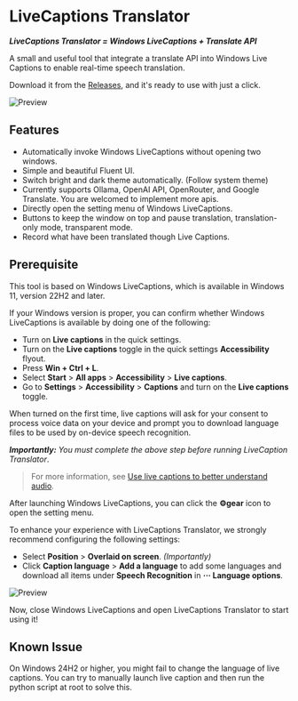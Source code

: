 ﻿# LiveCaptions Translator

***LiveCaptions Translator = Windows LiveCaptions + Translate API***

A small and useful tool that integrate a translate API into Windows Live Captions to enable real-time speech translation.

Download it from the [Releases](https://github.com/SakiRinn/LiveCaptions-Translator/releases), and it's ready to use with just a click.

![Preview](images/preview.png "Preview of LiveCaptions Translator")

## Features

+ Automatically invoke Windows LiveCaptions without opening two windows.
+ Simple and beautiful Fluent UI.
+ Switch bright and dark theme automatically. (Follow system theme)
+ Currently supports Ollama, OpenAI API, OpenRouter, and Google Translate. You are welcomed to implement more apis.
+ Directly open the setting menu of Windows LiveCaptions.
+ Buttons to keep the window on top and pause translation, translation-only mode, transparent mode.
+ Record what have been translated though Live Captions.

## Prerequisite

This tool is based on Windows LiveCaptions, which is available in Windows 11, version 22H2 and later.

If your Windows version is proper, you can confirm whether Windows LiveCaptions is available by doing one of the following:

+ Turn on **Live captions** in the quick settings.
+ Turn on the **Live captions** toggle in the quick settings **Accessibility** flyout.
+ Press **Win + Ctrl + L**.
+ Select **Start** > **All apps** > **Accessibility** > **Live captions**.
+ Go to **Settings** > **Accessibility** > **Captions** and turn on the **Live captions** toggle.

When turned on the first time, live captions will ask for your consent to process voice data on your device and prompt you to download language files to be used by on-device speech recognition.

***Importantly:*** *You must complete the above step before running LiveCaption Translator*.

> For more information, see [Use live captions to better understand audio](https://support.microsoft.com/en-us/windows/use-live-captions-to-better-understand-audio-b52da59c-14b8-4031-aeeb-f6a47e6055df).


After launching Windows LiveCaptions, you can click the **⚙️gear** icon to open the setting menu.

To enhance your experience with LiveCaptions Translator, we strongly recommend configuring the following settings:

+ Select **Position** > **Overlaid on screen**. *(Importantly)*
+ Click **Caption language** > **Add a language** to add some languages and download all items under **Speech Recognition** in **··· Language options**.

![Preview](images/speech_recognition.png "Items under speech recognition")

Now, close Windows LiveCaptions and open LiveCaptions Translator to start using it!

## Known Issue

On Windows 24H2 or higher, you might fail to change the language of live captions. You can try to manually launch live caption and then run the python script at root to solve this.
